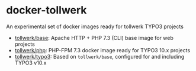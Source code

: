 # docker-tollwerk
An experimental set of docker images ready for tollwerk TYPO3 projects

* [tollwerk/base](base/README.md): Apache HTTP + PHP 7.3 (CLI) base image for web projects
* [tollwerk/php](php/README.md): PHP-FPM 7.3 docker image ready for TYPO3 10.x projects
* [tollwerk/typo3](typo3/README.md): Based on `tollwerk/base`, configured for and including TYPO3 v10.x 
